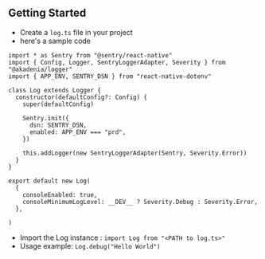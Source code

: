 ## Getting Started

- Create a `log.ts` file in your project
- here's a sample code

```
import * as Sentry from "@sentry/react-native"
import { Config, Logger, SentryLoggerAdapter, Severity } from "@akadenia/logger"
import { APP_ENV, SENTRY_DSN } from "react-native-dotenv"

class Log extends Logger {
  constructor(defaultConfig?: Config) {
    super(defaultConfig)

    Sentry.init({
      dsn: SENTRY_DSN,
      enabled: APP_ENV === "prd",
    })

    this.addLogger(new SentryLoggerAdapter(Sentry, Severity.Error))
  }
}

export default new Log(
  {
    consoleEnabled: true,
    consoleMinimumLogLevel: __DEV__ ? Severity.Debug : Severity.Error,
  },

)
```

- Import the Log instance : `import Log from "<PATH to log.ts>"`
- Usage example: `Log.debug("Hello World")`
